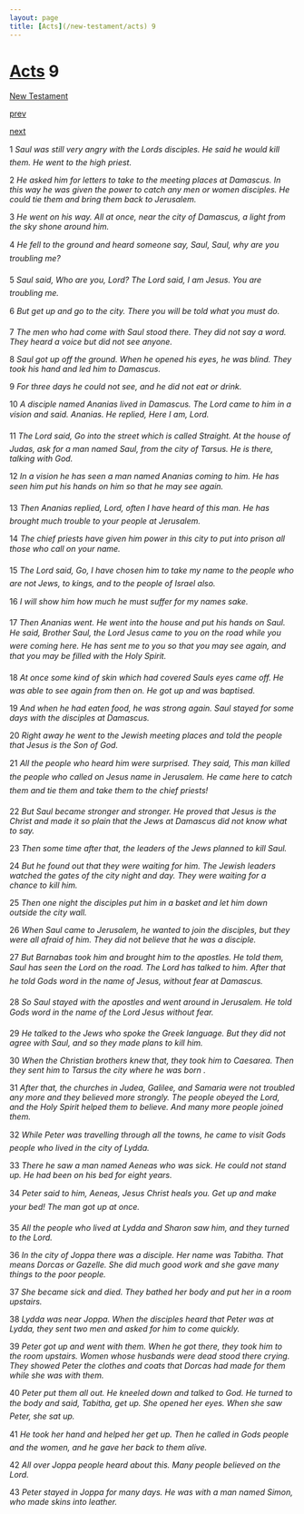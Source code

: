 ```yaml
---
layout: page
title: [Acts](/new-testament/acts) 9
---
```


# [Acts](/new-testament/acts) 9

[New Testament](/new-testament)


[prev](/new-testament/acts/acts-8.html)


[next](/new-testament/acts/acts-10.html)

1 _Saul was still very angry with the Lords disciples. He said he would kill them. He went to the high priest._

2 _He asked him for letters to take to the meeting places at Damascus. In this way he was given the power to catch any men or women disciples. He could tie them and bring them back to Jerusalem._

3 _He went on his way. All at once, near the city of Damascus, a light from the sky shone around him._

4 _He fell to the ground and heard someone say, Saul, Saul, why are you troubling me?_

5 _Saul said, Who are you, Lord? The Lord said, I am Jesus. You are troubling me._

6 _But get up and go to the city. There you will be told what you must do._

7 _The men who had come with Saul stood there. They did not say a word. They heard a voice but did not see anyone._

8 _Saul got up off the ground. When he opened his eyes, he was blind. They took his hand and led him to Damascus._

9 _For three days he could not see, and he did not eat or drink._

10 _A disciple named Ananias lived in Damascus. The Lord came to him in a vision and said.  Ananias. He replied, Here I am, Lord._

11 _The Lord said, Go into the street which is called Straight. At the house of Judas, ask for a man named Saul, from the city of Tarsus. He is there, talking with God._

12 _In a vision he has seen a man named Ananias coming to him. He has seen him put his hands on him so that he may see again._

13 _Then Ananias replied, Lord, often I have heard of this man. He has brought much trouble to your people at Jerusalem._

14 _The chief priests have given him power in this city to put into prison all those who call on your name._

15 _The Lord said, Go, I have chosen him to take my name to the people who are not Jews,  to kings, and to the people of Israel also._

16 _I will show him how much he must suffer for my names sake._

17 _Then Ananias went. He went into the house and put his hands on Saul. He said, Brother Saul, the Lord Jesus came to you on the road while you were coming here. He has sent me to you so that you may see again, and that you may be filled with the Holy Spirit._

18 _At once some kind of skin which had covered Sauls eyes came off. He was able to see again from then on. He got up and was baptised._

19 _And when he had eaten food, he was strong again. Saul stayed for some days with the disciples at Damascus._

20 _Right away he went to the Jewish meeting places and told the people that Jesus is the Son of God._

21 _All the people who heard him were surprised. They said, This man killed the people who called on Jesus name in Jerusalem. He came here to catch them and tie them and take them to the chief priests!_

22 _But Saul became stronger and stronger. He proved that Jesus is the Christ and made it so plain that the Jews at Damascus did not know what to say._

23 _Then some time after that, the leaders of the Jews planned to kill Saul._

24 _But he found out that they were waiting for him. The Jewish leaders watched the gates of the city night and day. They were waiting for a chance to kill him._

25 _Then one night the disciples put him in a basket and let him down outside the city wall._

26 _When Saul came to Jerusalem, he wanted to join the disciples, but they were all afraid of him. They did not believe that he was a disciple._

27 _But Barnabas took him and brought him to the apostles. He told them, Saul has seen the Lord on the road. The Lord has talked to him. After that he told Gods word in the name of Jesus, without fear at Damascus._

28 _So Saul stayed with the apostles and went around in Jerusalem. He told Gods word in the name of the Lord Jesus without fear._

29 _He talked to the Jews who spoke the Greek language. But they did not agree with Saul,  and so they made plans to kill him._

30 _When the Christian brothers knew that, they took him to Caesarea. Then they sent him to Tarsus the city where he was born ._

31 _After that, the churches in Judea, Galilee, and Samaria were not troubled any more and they believed more strongly. The people obeyed the Lord, and the Holy Spirit helped them to believe. And many more people joined them._

32 _While Peter was travelling through all the towns, he came to visit Gods people who lived in the city of Lydda._

33 _There he saw a man named Aeneas who was sick. He could not stand up. He had been on his bed for eight years._

34 _Peter said to him, Aeneas, Jesus Christ heals you. Get up and make your bed! The man got up at once._

35 _All the people who lived at Lydda and Sharon saw him, and they turned to the Lord._

36 _In the city of Joppa there was a disciple. Her name was Tabitha. That means Dorcas or Gazelle. She did much good work and she gave many things to the poor people._

37 _She became sick and died. They bathed her body and put her in a room upstairs._

38 _Lydda was near Joppa. When the disciples heard that Peter was at Lydda, they sent two men and asked for him to come quickly._

39 _Peter got up and went with them. When he got there, they took him to the room upstairs.  Women whose husbands were dead stood there crying. They showed Peter the clothes and coats that Dorcas had made for them while she was with them._

40 _Peter put them all out. He kneeled down and talked to God. He turned to the body and said, Tabitha, get up. She opened her eyes. When she saw Peter, she sat up._

41 _He took her hand and helped her get up. Then he called in Gods people and the women,  and he gave her back to them alive._

42 _All over Joppa people heard about this. Many people believed on the Lord._

43 _Peter stayed in Joppa for many days. He was with a man named Simon, who made skins into leather._


